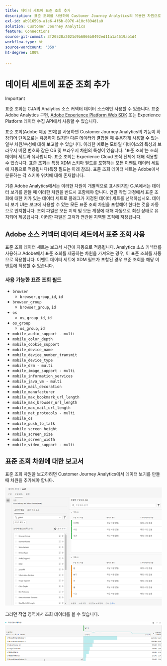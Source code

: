 ```yaml
---
title: 데이터 세트에 표준 조회 추가
description: 표준 조회를 사용하여 Customer Journey Analytics의 유용한 차원으로 보고를 보완할 수 있습니다.
exl-id: ab91659b-a1e6-4f6b-8976-410cf894d1a0
solution: Customer Journey Analytics
feature: Connections
source-git-commit: 3f20520a2021d9b6066b0492ed11a1a4619ab1d4
workflow-type: ht
source-wordcount: '359'
ht-degree: 100%

---
```


# 데이터 세트에 표준 조회 추가

>[!IMPORTANT]
>표준 조회는 CJA의 Analytics 소스 커넥터 데이터 소스에만 사용할 수 있습니다. 표준 Adobe Analytics 구현, [Adobe Experience Platform Web SDK](https://experienceleague.adobe.com/docs/experience-platform/edge/home.html) 또는 Experience Platform 데이터 수집 API에서 사용할 수 있습니다.

표준 조회(Adobe 제공 조회)를 사용하면 Customer Journey Analytics의 기능이 확장되어 단독으로는 유용하지 않지만 다른 데이터와 결합될 때 유용하게 사용할 수 있는 일부 차원/속성에 대해 보고할 수 있습니다. 이러한 예로는 모바일 디바이스의 특성과 브라우저 버전 번호와 같은 OS 및 브라우저 차원의 특성이 있습니다. &#39;표준 조회&#39;는 조회 데이터 세트와 유사합니다. 표준 조회는 Experience Cloud 조직 전체에 대해 적용할 수 있습니다. 표준 조회는 특정 XDM 스키마 필드를 포함하는 모든 이벤트 데이터 세트에 자동으로 적용됩니다(특정 필드는 아래 참조). 표준 조회 데이터 세트는 Adobe에서 분류하는 각 스키마 위치에 대해 존재합니다.

기존 Adobe Analytics에서는 이러한 차원이 개별적으로 표시되지만 CJA에서는 데이터 보기를 만들 때 이러한 차원을 반드시 포함해야 합니다. 연결 작업 과정에서 표준 조회에 대한 키가 있는 데이터 세트로 플래그가 지정된 데이터 세트를 선택하십시오. 데이터 보기 UI는 보고에 사용할 수 있는 모든 표준 조회 차원을 포함해야 한다는 것을 자동으로 인지합니다. 조회 파일은 모든 지역 및 모든 계정에 대해 자동으로 최신 상태로 유지되어 제공됩니다. 이러한 파일은 고객과 연관된 지역별 조직에 저장됩니다.

## Adobe 소스 커넥터 데이터 세트에서 표준 조회 사용

표준 조회 데이터 세트는 보고서 시간에 자동으로 적용됩니다. Analytics 소스 커넥터를 사용하고 Adobe에서 표준 조회를 제공하는 차원을 가져오는 경우, 이 표준 조회를 자동으로 적용합니다. 이벤트 데이터 세트에 XDM 필드가 포함된 경우 표준 조회를 해당 이벤트에 적용할 수 있습니다.

<!--
### Specific IDs that need to be populated

The following IDs need to be populated in the specific XDM mixins for this functionality to work:

* Environment Details Mixin – device/typeID value populated - Must match Device Atlas IDs and will populate device data.
* Adobe Analytics ExperienceEvent Template Mixin or Adobe Analytics ExperienceEvent Full Extension Mixin with analytics/environment/browserIDStr and analytics/environment/operatingSystemIDStr. Both must match the Adobe IDs and  populate browser and OS data, respectively.

You need these mixins with the three IDs populated (device/typeID, environment/browserIDStr, and environment/operatingSystemIDStr). The lookup dimensions will then be pulled automatically by CJA and will be available in the Data View.

The catch here is that they can only populate those IDs today if they have a direct relationship with Device Atlas. They are Device Atlas IDs, and they provide an API to allow a customer to look them up. This is a significant hurdle, and we may just want to take the reference to this capability out of the product documentation until we have a productized way to expose the Device Atlas ID lookup functionality.
-->

### 사용 가능한 표준 조회 필드

* `browser`
   * `browser`, `group_id`, `id`
* `browser_group`
   * `browser_group`, `id`
* `os`
   * `os`, `group_id`, `id`
* `os_group`
   * `os_group`, `id`
* `mobile_audio_support - multi`
* `mobile_color_depth`
* `mobile_cookie_support`
* `mobile_device_name`
* `mobile_device_number_transmit`
* `mobile_device_type`
* `mobile_drm - multi`
* `mobile_image_support - multi`
* `mobile_information_services`
* `mobile_java_vm - multi`
* `mobile_mail_decoration`
* `mobile_manufacturer`
* `mobile_max_bookmark_url_length`
* `mobile_max_browser_url_length`
* `mobile_max_mail_url_length`
* `mobile_net_protocols - multi`
* `mobile_os`
* `mobile_push_to_talk`
* `mobile_screen_height`
* `mobile_screen_size`
* `mobile_screen_width`
* `mobile_video_support - multi`

## 표준 조회 차원에 대한 보고서

표준 조회 차원을 보고하려면 Customer Journey Analytics에서 데이터 보기를 만들 때 차원을 추가해야 합니다.

![](assets/global-lookup.png)

그러면 작업 영역에서 조회 데이터를 볼 수 있습니다.

![](assets/gl-reporting.png)
